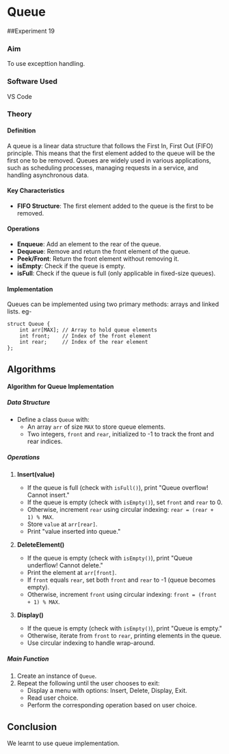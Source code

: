 # Queue

##Experiment 19

### Aim 
To use excepttion handling.

### Software Used 
VS Code

### Theory
#### Definition

A queue is a linear data structure that follows the First In, First Out (FIFO) principle. This means that the first element added to the queue will be the first one to be removed. Queues are widely used in various applications, such as scheduling processes, managing requests in a service, and handling asynchronous data.

#### Key Characteristics 

- **FIFO Structure**: The first element added to the queue is the first to be removed.
  
#### Operations

- **Enqueue**: Add an element to the rear of the queue.
- **Dequeue**: Remove and return the front element of the queue.
- **Peek/Front**: Return the front element without removing it.
- **isEmpty**: Check if the queue is empty.
- **isFull**: Check if the queue is full (only applicable in fixed-size queues).

#### Implementation

Queues can be implemented using two primary methods: arrays and linked lists.
eg-
```
struct Queue {
    int arr[MAX]; // Array to hold queue elements
    int front;    // Index of the front element
    int rear;     // Index of the rear element
};
```

## Algorithms
#### Algorithm for Queue Implementation

##### Data Structure
- Define a class `Queue` with:
  - An array `arr` of size `MAX` to store queue elements.
  - Two integers, `front` and `rear`, initialized to -1 to track the front and rear indices.

##### Operations

1. **Insert(value)**
   - If the queue is full (check with `isFull()`), print "Queue overflow! Cannot insert."
   - If the queue is empty (check with `isEmpty()`), set `front` and `rear` to 0.
   - Otherwise, increment `rear` using circular indexing: `rear = (rear + 1) % MAX`.
   - Store `value` at `arr[rear]`.
   - Print "value inserted into queue."

2. **DeleteElement()**
   - If the queue is empty (check with `isEmpty()`), print "Queue underflow! Cannot delete."
   - Print the element at `arr[front]`.
   - If `front` equals `rear`, set both `front` and `rear` to -1 (queue becomes empty).
   - Otherwise, increment `front` using circular indexing: `front = (front + 1) % MAX`.

3. **Display()**
   - If the queue is empty (check with `isEmpty()`), print "Queue is empty."
   - Otherwise, iterate from `front` to `rear`, printing elements in the queue.
   - Use circular indexing to handle wrap-around.

##### Main Function
1. Create an instance of `Queue`.
2. Repeat the following until the user chooses to exit:
   - Display a menu with options: Insert, Delete, Display, Exit.
   - Read user choice.
   - Perform the corresponding operation based on user choice.
## Conclusion
We learnt to use queue implementation.
